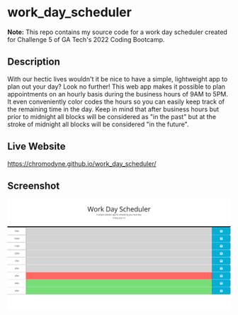 # work_day_scheduler

**Note:** This repo contains my source code for a work day scheduler created for Challenge 5 of GA Tech's 2022 Coding Bootcamp.

## Description ##

With our hectic lives wouldn't it be nice to have a simple, lightweight app to plan out your day? Look no further! This web app makes it possible to plan appointments on an hourly basis during the business hours of 9AM to 5PM. It even conveniently color codes the hours so you can easily keep track of the remaining time in the day. Keep in mind that after business hours but prior to midnight all blocks will be considered as "in the past" but at the stroke of midnight all blocks will be considered "in the future".

## Live Website ##

https://chromodyne.github.io/work_day_scheduler/

## Screenshot ##

![Work Day Scheduler Screenshot](./assets/img/screenshot.png "Work Day Scheduler")